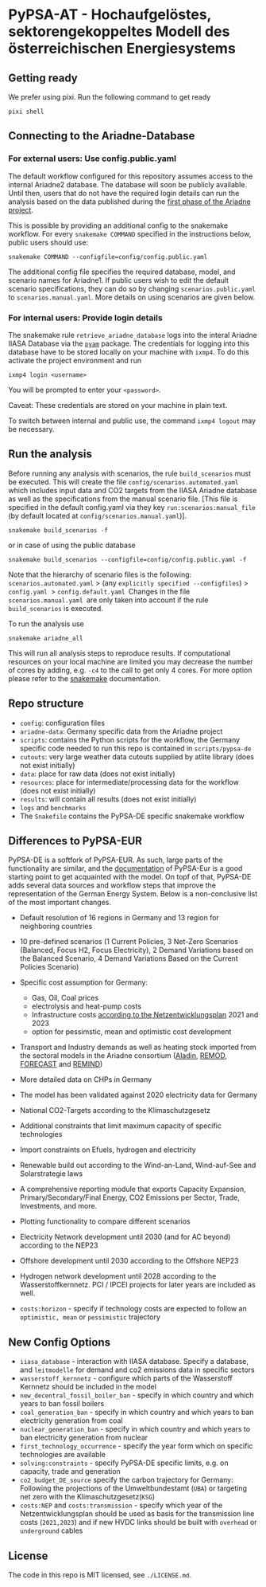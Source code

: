 # PyPSA-AT - Hochaufgelöstes, sektorengekoppeltes Modell des österreichischen Energiesystems

## Getting ready

We prefer using pixi. Run the following command to get ready
```
pixi shell
```

## Connecting to the Ariadne-Database

### For external users: Use config.public.yaml

The default workflow configured for this repository assumes access to the internal Ariadne2 database. The database will soon be publicly available. Until then, users that do not have the required login details can run the analysis based on the data published during the [first phase of the Ariadne project](https://data.ece.iiasa.ac.at/ariadne/).

This is possible by providing an additional config to the snakemake workflow. For every `snakemake COMMAND` specified in the instructions below, public users should use:

```
snakemake COMMAND --configfile=config/config.public.yaml
```

The additional config file specifies the required database, model, and scenario names for Ariadne1. If public users wish to edit the default scenario specifications, they can do so by changing `scenarios.public.yaml` to `scenarios.manual.yaml`. More details on using scenarios are given below.

### For internal users: Provide login details

The snakemake rule `retrieve_ariadne_database` logs into the interal Ariadne IIASA Database via the [`pyam`](https://pyam-iamc.readthedocs.io/en/stable/tutorials/iiasa.html) package. The credentials for logging into this database have to be stored locally on your machine with `ixmp4`. To do this activate the project environment and run

```
ixmp4 login <username>
```

You will be prompted to enter your `<password>`.

Caveat: These credentials are stored on your machine in plain text.

To switch between internal and public use, the command `ixmp4 logout` may be necessary.

## Run the analysis

Before running any analysis with scenarios, the rule `build_scenarios` must be executed. This will create the file `config/scenarios.automated.yaml` which includes input data and CO2 targets from the IIASA Ariadne database as well as the specifications from the manual scenario file. [This file is specified in the default config.yaml via they key `run:scenarios:manual_file` (by default located at `config/scenarios.manual.yaml`)].

    snakemake build_scenarios -f
or in case of using the public database

    snakemake build_scenarios --configfile=config/config.public.yaml -f

Note that the hierarchy of scenario files is the following: `scenarios.automated.yaml` > (any `explicitly specified --configfiles`) > `config.yaml `> `config.default.yaml `Changes in the file `scenarios.manual.yaml `are only taken into account if the rule `build_scenarios` is executed.

To run the analysis use

    snakemake ariadne_all

This will run all analysis steps to reproduce results. If computational resources on your local machine are limited you may decrease the number of cores by adding, e.g. `-c4` to the call to get only 4 cores. For more option please refer to the [snakemake](https://snakemake.readthedocs.io/en/stable/) documentation.

## Repo structure

* `config`: configuration files
* `ariadne-data`: Germany specific data from the Ariadne project
* `scripts`: contains the Python scripts for the workflow, the Germany specific code needed to run this repo is contained in `scripts/pypsa-de`
* `cutouts`: very large weather data cutouts supplied by atlite library (does not exist initially)
* `data`: place for raw data (does not exist initially)
* `resources`: place for intermediate/processing data for the workflow (does not exist initially)
* `results`: will contain all results (does not exist initially)
* `logs` and `benchmarks`
* The `Snakefile` contains the PyPSA-DE specific snakemake workflow

## Differences to PyPSA-EUR

PyPSA-DE is a softfork of PyPSA-EUR. As such, large parts of the functionality are similar, and the [documentation](https://pypsa-eur.readthedocs.io/en/latest/) of PyPSA-Eur is a good starting point to get acquainted with the model. On topf of that, PyPSA-DE adds several data sources and workflow steps that improve the representation of the German Energy System. Below is a non-conclusive list of the most important changes.

- Default resolution of 16 regions in Germany and 13 region for neighboring countries
- 10 pre-defined scenarios (1 Current Policies, 3 Net-Zero Scenarios (Balanced, Focus H2, Focus Electricity), 2 Demand Variations based on the Balanced Scenario, 4 Demand Variations Based on the Current Policies Scenario)
- Specific cost assumption for Germany:

  - Gas, Oil, Coal prices
  - electrolysis and heat-pump costs
  - Infrastructure costs [according to the Netzentwicklungsplan](https://github.com/PyPSA/pypsa-ariadne/pull/193) 2021 and 2023
  - option for pessimstic, mean and optimistic cost development
- Transport and Industry demands as well as heating stock imported from the sectoral models in the Ariadne consortium ([Aladin](https://ariadneprojekt.de/modell-dokumentation-aladin/), [REMOD](https://ariadneprojekt.de/modell-dokumentation-remod/), [FORECAST](https://ariadneprojekt.de/modell-dokumentation-forecast/) and [REMIND](https://ariadneprojekt.de/modell-dokumentation-remind/))
- More detailed data on CHPs in Germany
- The model has been validated against 2020 electricity data for Germany
- National CO2-Targets according to the Klimaschutzgesetz
- Additional constraints that limit maximum capacity of specific technologies
- Import constraints on Efuels, hydrogen and electricity
- Renewable build out according to the Wind-an-Land, Wind-auf-See and Solarstrategie laws
- A comprehensive reporting  module that exports Capacity Expansion, Primary/Secondary/Final Energy, CO2 Emissions per Sector, Trade, Investments, and more.
- Plotting functionality to compare different scenarios
- Electricity Network development until 2030 (and for AC beyond) according to the NEP23
- Offshore development until 2030 according to the Offshore NEP23
- Hydrogen network development until 2028 according to the Wasserstoffkernnetz. PCI / IPCEI projects for later years are included as well.
- `costs:horizon` - specify if technology costs are expected to follow an `optimistic, mean` or `pessimistic` trajectory

## New Config Options

- `iiasa_database` - interaction with IIASA database. Specify a database, and `leitmodelle` for demand and co2 emissions data in specific sectors
- `wasserstoff_kernnetz` - configure which parts of the Wasserstoff Kernnetz should be included in the model
- `new_decentral_fossil_boiler_ban` - specify in which country and which years to ban fossil boilers
- `coal_generation_ban` - specify in which country and which years to ban electricity generation from coal
- `nuclear_generation_ban` - specify in which country and which years to ban electricity generation from nuclear
- `first_technology_occurrence` - specify the year form which on specific technologies are available
- `solving:constraints` - specify PyPSA-DE specific limits, e.g. on capacity, trade and generation
- `co2_budget_DE_source` specify the carbon trajectory for Germany: Following the projections of the Umweltbundestamt (`UBA`) or targeting net zero with the Klimaschutzgesetz(`KSG`)
- `costs:NEP` and `costs:transmission` - specify which year of the Netzentwicklungsplan should be used as basis for the transmission line costs (`2021,2023`) and if new HVDC links should be built with `overhead` or `underground` cables

## License

The code in this repo is MIT licensed, see `./LICENSE.md`.
